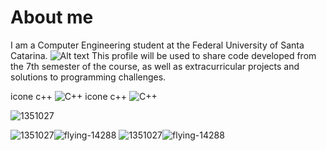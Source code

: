 # About me

I am a Computer Engineering student at the Federal University of Santa Catarina.
![Alt text](https://pngfre.com/wp-content/uploads/anime-poster.png)
This profile will be used to share code developed from the 7th semester of the course, as well as extracurricular projects and solutions to programming challenges.

icone c++ ![C++](https://img.shields.io/badge/-C++-00599C?style=flat-square&logo=c)
icone c++ ![C++](https://images7.alphacoders.com/135/1357343.png)

![1351027](https://github.com/user-attachments/assets/a54a0e5c-81a7-4fd3-bfc6-2d8ce81b16cf)

![1351027](https://media4.giphy.com/media/v1.Y2lkPTc5MGI3NjExa3Jqbm52eTdzejR2Y2k0ODR6ZTR5ZGdzZXY1aGw0cmZzZG16MTl2eiZlcD12MV9pbnRlcm5hbF9naWZfYnlfaWQmY3Q9Zw/ihYzl6Wza2jjn0ko6v/giphy.gif
)![flying-14288](https://github.com/user-attachments/assets/3566f078-5652-4ab9-9f04-7700e24dc9a8)
![1351027](https://i.gifer.com/fxac.gif
)![flying-14288](https://github.com/user-attachments/assets/3566f078-5652-4ab9-9f04-7700e24dc9a8)
